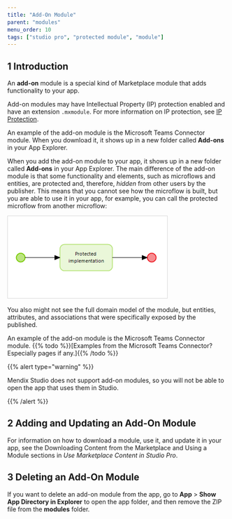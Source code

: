 ```yaml
---
title: "Add-On Module"
parent: "modules"
menu_order: 10
tags: ["studio pro", "protected module", "module"]
---
```


## 1 Introduction

An **add-on** module is a special kind of Marketplace module that adds functionality to your app. 

Add-on modules may have Intellectual Property (IP) protection enabled and have an extension `.mxmodule`. For more information on IP protection, see [IP Protection](/appstore/creating-content/sol-ip-protection). 

An example of the add-on module is the Microsoft Teams Connector module. When you download it, it shows up in a new folder called **Add-ons** in your App Explorer. 

When you add the add-on module to your app,  it shows up in a new folder called **Add-ons** in your App Explorer. The main difference of the add-on module is that some functionality and elements, such as microflows and entities, are protected and, therefore, *hidden* from other users by the publisher. This means that you cannot see how the microflow is built, but you are able to use it in your app, for example, you can call the protected microflow from another microflow:

![Protected Microflow Example](attachments/add-on-module/protected-microflow.png)

You also might not see the full domain model of the module, but entities, attributes, and associations that were specifically exposed by the published. 

An example of the add-on module is the Microsoft Teams Connector module. {{% todo %}}[Examples from the Microsoft Teams Connector? Especially pages if any.]{{% /todo %}}

{{% alert type="warning" %}}

Mendix Studio does not support add-on modules, so you will not be able to open the app that uses them in Studio.

{{% /alert %}}

## 2 Adding and Updating an Add-On Module 

For information on how to download a module, use it, and update it in your app, see the Downloading Content from the Marketplace and Using a Module sections in *Use Marketplace Content in Studio Pro*.

## 3 Deleting an Add-On Module

If you want to delete an add-on module from the app, go to **App** > **Show App Directory in Explorer** to open the app folder, and then remove the ZIP file from the **modules** folder.

